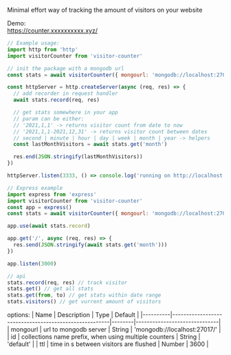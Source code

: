 Minimal effort way of tracking the
amount of visitors on your website

Demo:  
https://counter.xxxxxxxxxx.xyz/

```js
// Example usage:
import http from 'http'
import visitorCounter from 'visitor-counter'

// init the package with a mongodb url
const stats = await visitorCounter({ mongourl: 'mongodb://localhost:27017/' })

const httpServer = http.createServer(async (req, res) => {
  // add recorder in request handler
  await stats.record(req, res)

  // get stats somewhere in your app
  // param can be either:
  // '2021,1,1' -> returns visitor count from date to now
  // '2021,1,1-2021,12,31' -> returns visitor count between dates
  // second | minute | hour | day | week | month | year -> helpers
  const lastMonthVisitors = await stats.get('month')

  res.end(JSON.stringify(lastMonthVisitors))
})

httpServer.listen(3333, () => console.log('running on http://localhost:3333'))
```

```js
// Express example
import express from 'express'
import visitorCounter from 'visitor-counter'
const app = express()
const stats = await visitorCounter({ mongourl: 'mongodb://localhost:27017/' })

app.use(await stats.record)

app.get('/', async (req, res) => {
  res.send(JSON.stringify(await stats.get('month')))
})

app.listen(3000)
```

```js
// api
stats.record(req, res) // track visitor
stats.get() // get all stats
stats.get(from, to) // get stats within date range
stats.visitors() // get vurrent amount of visitors
```

options:
| Name | Description | Type | Default |
|----------|-------------------------------------------------------|--------|------------------------------|
| mongourl | url to mongodb server | String | 'mongodb://localhost:27017/' |
| id | collections name prefix, when using multiple counters | String | 'default' |
| ttl | time in s between visitors are flushed | Number | 3600 |
